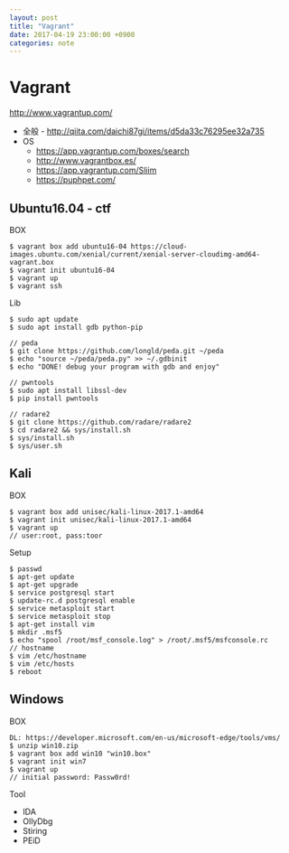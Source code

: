```yaml
---
layout: post
title: "Vagrant"
date: 2017-04-19 23:00:00 +0900
categories: note
---
```


# Vagrant
http://www.vagrantup.com/

* 全般 - http://qiita.com/daichi87gi/items/d5da33c76295ee32a735
* OS
  * https://app.vagrantup.com/boxes/search
  * http://www.vagrantbox.es/
  * https://app.vagrantup.com/Sliim
  * https://puphpet.com/

## Ubuntu16.04 - ctf
BOX
```
$ vagrant box add ubuntu16-04 https://cloud-images.ubuntu.com/xenial/current/xenial-server-cloudimg-amd64-vagrant.box
$ vagrant init ubuntu16-04
$ vagrant up
$ vagrant ssh
```

Lib
```
$ sudo apt update
$ sudo apt install gdb python-pip

// peda
$ git clone https://github.com/longld/peda.git ~/peda
$ echo "source ~/peda/peda.py" >> ~/.gdbinit
$ echo "DONE! debug your program with gdb and enjoy"

// pwntools
$ sudo apt install libssl-dev
$ pip install pwntools

// radare2
$ git clone https://github.com/radare/radare2
$ cd radare2 && sys/install.sh
$ sys/install.sh
$ sys/user.sh
```

## Kali
BOX
```
$ vagrant box add unisec/kali-linux-2017.1-amd64
$ vagrant init unisec/kali-linux-2017.1-amd64
$ vagrant up
// user:root, pass:toor
```
Setup
```
$ passwd
$ apt-get update
$ apt-get upgrade
$ service postgresql start
$ update-rc.d postgresql enable
$ service metasploit start
$ service metasploit stop
$ apt-get install vim
$ mkdir .msf5
$ echo "spool /root/msf_console.log" > /root/.msf5/msfconsole.rc
// hostname
$ vim /etc/hostname
$ vim /etc/hosts
$ reboot
```

## Windows
BOX

```
DL: https://developer.microsoft.com/en-us/microsoft-edge/tools/vms/
$ unzip win10.zip
$ vagrant box add win10 "win10.box"
$ vagrant init win7
$ vagrant up
// initial password: Passw0rd!
```

Tool
* IDA
* OllyDbg
* Stiring
* PEiD
